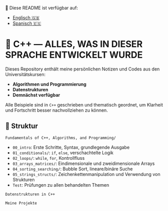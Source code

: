 📘 Diese README ist verfügbar auf:
- [Englisch 🇬🇧](README.md)
- [Spanisch 🇪🇸](README.es.md)

# 📘 C++ — ALLES, WAS IN DIESER SPRACHE ENTWICKELT WURDE

Dieses Repository enthält meine persönlichen Notizen und Codes aus den Universitätskursen:
- **Algorithmen und Programmierung**
- **Datenstrukturen**
- **Demnächst verfügbar**

Alle Beispiele sind in `C++` geschrieben und thematisch geordnet, um Klarheit und Fortschritt besser nachvollziehen zu können.

## 📂 Struktur

`Fundamentals of C++, Algorithms, and Programming/`
   - `00_intro`: Erste Schritte, Syntax, grundlegende Ausgabe  
   - `01_conditionals/`: `if`, `else`, verschachtelte Logik  
   - `02_loops/`: `while`, `for`, Kontrollfluss  
   - `03_arrays_matrices/`: Eindimensionale und zweidimensionale Arrays  
   - `04_sorting_searching/`: Bubble Sort, lineare/binäre Suche  
   - `05_strings_structs/`: Zeichenkettenmanipulation und Verwendung von Strukturen  
   - `Test`: Prüfungen zu allen behandelten Themen

`Datenstrukturen in C++`

`Meine Projekte`
